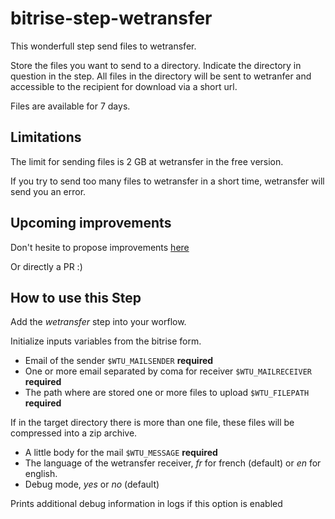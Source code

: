 # bitrise-step-wetransfer

This wonderfull step send files to wetransfer.

Store the files you want to send to a directory. Indicate the directory in question in the step. All files in the directory will be sent to wetranfer and accessible to the recipient for download via a short url.

Files are available for 7 days.

## Limitations

The limit for sending files is 2 GB at wetransfer in the free version.

If you try to send too many files to wetransfer in a short time, wetransfer will send you an error.


## Upcoming improvements

Don't hesite to propose improvements [here](https://github.com/kawaiseb/bitrise-step-wetransfer/issues)

Or directly a PR :)

## How to use this Step

Add the *wetransfer* step into your worflow.

Initialize inputs variables from the bitrise form.

* Email of the sender `$WTU_MAILSENDER` **required**
* One or more email separated by coma for receiver `$WTU_MAILRECEIVER` **required**
* The path where are stored one or more files to upload `$WTU_FILEPATH` **required**

If in the target directory there is more than one file, these files will be compressed into a zip archive.

* A little body for the mail `$WTU_MESSAGE` **required**
* The language of the wetransfer receiver, *fr* for french (default) or *en* for english.
* Debug mode, *yes* or *no* (default)

Prints additional debug information in logs if this option is enabled

